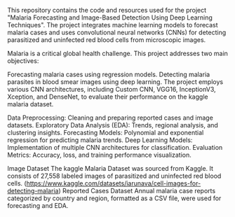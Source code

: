 This repository contains the code and resources used for the project "Malaria Forecasting and Image-Based Detection Using Deep Learning Techniques". The project integrates machine learning models to forecast malaria cases and uses convolutional neural networks (CNNs) for detecting parasitized and uninfected red blood cells from microscopic images.

Malaria is a critical global health challenge. This project addresses two main objectives:

Forecasting malaria cases using regression models.
Detecting malaria parasites in blood smear images using deep learning.
The project employs various CNN architectures, including Custom CNN, VGG16, InceptionV3, Xception, and DenseNet, to evaluate their performance on the kaggle malaria dataset.

Data Preprocessing: Cleaning and preparing reported cases and image datasets.
Exploratory Data Analysis (EDA): Trends, regional analysis, and clustering insights.
Forecasting Models: Polynomial and exponential regression for predicting malaria trends.
Deep Learning Models: Implementation of multiple CNN architectures for classification.
Evaluation Metrics: Accuracy, loss, and training performance visualization.

Image Dataset
The kaggle Malaria Dataset was sourced from Kaggle. It consists of 27,558 labeled images of parasitized and uninfected red blood cells. (https://www.kaggle.com/datasets/iarunava/cell-images-for-detecting-malaria)
Reported Cases Dataset
Annual malaria case reports categorized by country and region, formatted as a CSV file, were used for forecasting and EDA.


